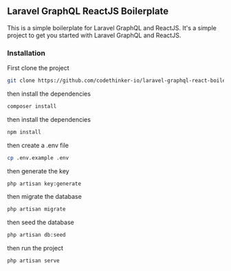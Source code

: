 ## Laravel GraphQL ReactJS Boilerplate

This is a simple boilerplate for Laravel GraphQL and ReactJS. It's a simple project to get you started with Laravel GraphQL and ReactJS.

### Installation
First clone the project
```bash
git clone https://github.com/codethinker-io/laravel-graphql-react-boilerplate.git .
```
then install the dependencies
```bash
composer install
```
then install the dependencies
```bash
npm install
```
then create a .env file
```bash
cp .env.example .env
```
then generate the key
```bash
php artisan key:generate
```
then migrate the database
```bash
php artisan migrate
```
then seed the database
```bash
php artisan db:seed
```
then run the project
```bash
php artisan serve
```
